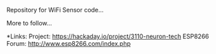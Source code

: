 Repository for WiFi Sensor code...  

More to follow...

*Links:
Project: https://hackaday.io/project/3110-neuron-tech 
ESP8266 Forum: http://www.esp8266.com/index.php  
